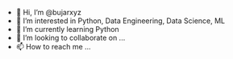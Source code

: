 - 👋 Hi, I’m @bujarxyz
- 👀 I’m interested in Python, Data Engineering, Data Science, ML
- 🌱 I’m currently learning Python
- 💞️ I’m looking to collaborate on ...
- 📫 How to reach me ...

<!---
bujarxyz/bujarxyz is a ✨ special ✨ repository because its `README.md` (this file) appears on your GitHub profile.
You can click the Preview link to take a look at your changes.
--->
